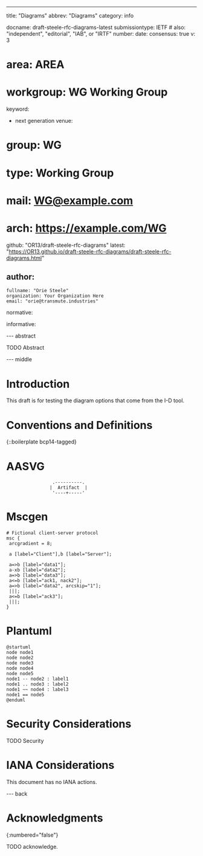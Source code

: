 ---
title: "Diagrams"
abbrev: "Diagrams"
category: info

docname: draft-steele-rfc-diagrams-latest
submissiontype: IETF  # also: "independent", "editorial", "IAB", or "IRTF"
number:
date:
consensus: true
v: 3
# area: AREA
# workgroup: WG Working Group
keyword:
 - next generation
venue:
#  group: WG
#  type: Working Group
#  mail: WG@example.com
#  arch: https://example.com/WG
  github: "OR13/draft-steele-rfc-diagrams"
  latest: "https://OR13.github.io/draft-steele-rfc-diagrams/draft-steele-rfc-diagrams.html"

author:
 -
    fullname: "Orie Steele"
    organization: Your Organization Here
    email: "orie@transmute.industries"

normative:

informative:


--- abstract

TODO Abstract


--- middle

# Introduction

This draft is for testing the diagram options that come from the I-D tool.


# Conventions and Definitions

{::boilerplate bcp14-tagged}

# AASVG

~~~aasvg
                 .----------.
                |  Artifact  |
                 '----+-----'
~~~

# Mscgen

~~~mscgen
# Fictional client-server protocol
msc {
 arcgradient = 8;

 a [label="Client"],b [label="Server"];

 a=>b [label="data1"];
 a-xb [label="data2"];
 a=>b [label="data3"];
 a<=b [label="ack1, nack2"];
 a=>b [label="data2", arcskip="1"];
 |||;
 a<=b [label="ack3"];
 |||;
}
~~~

# Plantuml

~~~plantuml
@startuml
node node1
node node2
node node3
node node4
node node5
node1 -- node2 : label1
node1 .. node3 : label2
node1 ~~ node4 : label3
node1 == node5
@enduml
~~~

# Security Considerations

TODO Security


# IANA Considerations

This document has no IANA actions.


--- back

# Acknowledgments
{:numbered="false"}

TODO acknowledge.
